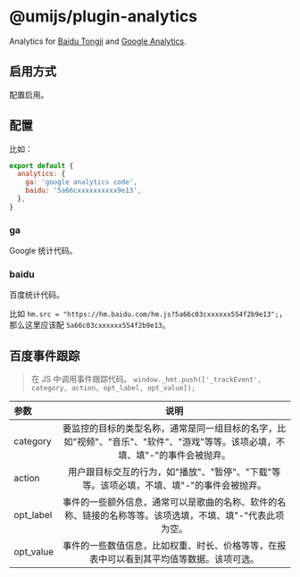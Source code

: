 # @umijs/plugin-analytics

Analytics for [Baidu Tongji](https://tongji.baidu.com/) and [Google Analytics](https://analytics.google.com/analytics/web/).

## 启用方式

配置启用。

## 配置

比如：

```javascript
export default {
  analytics: {
    ga: 'google analytics code',
    baidu: '5a66cxxxxxxxxxx9e13',
  },
}
```

### ga

Google 统计代码。

### baidu

百度统计代码。

比如 `hm.src = "https://hm.baidu.com/hm.js?5a66c03cxxxxxx554f2b9e13";`，那么这里应该配 `5a66c03cxxxxxx554f2b9e13`。

## 百度事件跟踪

> 在 JS 中调用事件跟踪代码。 `window._hmt.push(['_trackEvent', category, action, opt_label, opt_value]);`

| 参数 | 说明 |
| :-- | :-: |
| category | 要监控的目标的类型名称，通常是同一组目标的名字，比如"视频"、"音乐"、"软件"、"游戏"等等。该项必填，不填、填"-"的事件会被抛弃。 |
| action | 用户跟目标交互的行为，如"播放"、"暂停"、"下载"等等。该项必填，不填、填"-"的事件会被抛弃。 |
| opt_label | 事件的一些额外信息，通常可以是歌曲的名称、软件的名称、链接的名称等等。该项选填，不填、填"-"代表此项为空。 |
| opt_value | 事件的一些数值信息，比如权重、时长、价格等等，在报表中可以看到其平均值等数据。该项可选。 |

